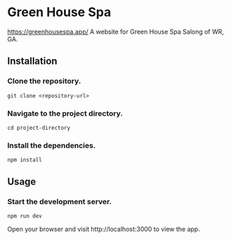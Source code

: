 # Green House Spa 
https://greenhousespa.app/
A website for Green House Spa Salong of WR, GA. 


## Installation

### Clone the repository.
`git clone <repository-url>`

### Navigate to the project directory.
`cd project-directory`

### Install the dependencies.
`npm install`

## Usage

### Start the development server.
`npm run dev`

Open your browser and visit http://localhost:3000 to view the app.

